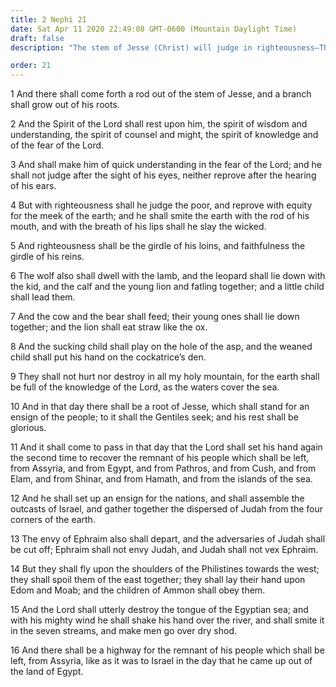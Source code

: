 ```yaml
---
title: 2 Nephi 21
date: Sat Apr 11 2020 22:49:08 GMT-0600 (Mountain Daylight Time)
draft: false
description: "The stem of Jesse (Christ) will judge in righteousness—The knowledge of God will cover the earth in the Millennium—The Lord will raise an ensign and gather Israel—Compare Isaiah 11. About 559–545 B.C."

order: 21
---
```

    
1 And there shall come forth a rod out of the stem of Jesse, and a branch shall grow out of his roots.

2 And the Spirit of the Lord shall rest upon him, the spirit of wisdom and understanding, the spirit of counsel and might, the spirit of knowledge and of the fear of the Lord.

3 And shall make him of quick understanding in the fear of the Lord; and he shall not judge after the sight of his eyes, neither reprove after the hearing of his ears.

4 But with righteousness shall he judge the poor, and reprove with equity for the meek of the earth; and he shall smite the earth with the rod of his mouth, and with the breath of his lips shall he slay the wicked.

5 And righteousness shall be the girdle of his loins, and faithfulness the girdle of his reins.

6 The wolf also shall dwell with the lamb, and the leopard shall lie down with the kid, and the calf and the young lion and fatling together; and a little child shall lead them.

7 And the cow and the bear shall feed; their young ones shall lie down together; and the lion shall eat straw like the ox.

8 And the sucking child shall play on the hole of the asp, and the weaned child shall put his hand on the cockatrice’s den.

9 They shall not hurt nor destroy in all my holy mountain, for the earth shall be full of the knowledge of the Lord, as the waters cover the sea.

10 And in that day there shall be a root of Jesse, which shall stand for an ensign of the people; to it shall the Gentiles seek; and his rest shall be glorious.

11 And it shall come to pass in that day that the Lord shall set his hand again the second time to recover the remnant of his people which shall be left, from Assyria, and from Egypt, and from Pathros, and from Cush, and from Elam, and from Shinar, and from Hamath, and from the islands of the sea.

12 And he shall set up an ensign for the nations, and shall assemble the outcasts of Israel, and gather together the dispersed of Judah from the four corners of the earth.

13 The envy of Ephraim also shall depart, and the adversaries of Judah shall be cut off; Ephraim shall not envy Judah, and Judah shall not vex Ephraim.

14 But they shall fly upon the shoulders of the Philistines towards the west; they shall spoil them of the east together; they shall lay their hand upon Edom and Moab; and the children of Ammon shall obey them.

15 And the Lord shall utterly destroy the tongue of the Egyptian sea; and with his mighty wind he shall shake his hand over the river, and shall smite it in the seven streams, and make men go over dry shod.

16 And there shall be a highway for the remnant of his people which shall be left, from Assyria, like as it was to Israel in the day that he came up out of the land of Egypt.
